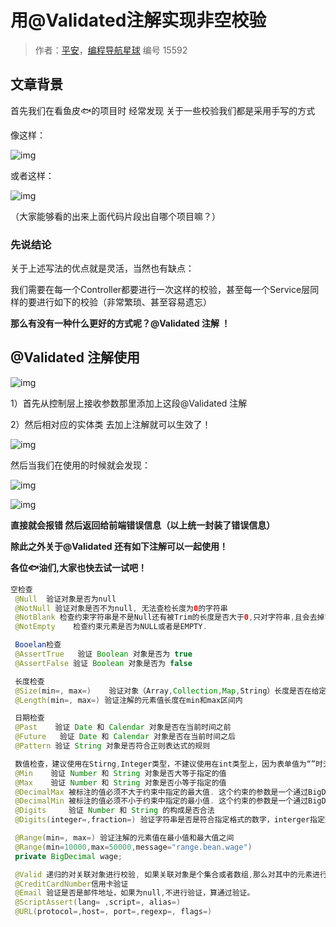 # 用@Validated注解实现非空校验

> 作者：[平安](https://github.com/lizhe-0423)，[编程导航星球](https://wx.zsxq.com/dweb2/index/group/51122858222824) 编号 15592

## 文章背景



首先我们在看鱼皮🐟的项目时 经常发现 关于一些校验我们都是采用手写的方式



像这样：



![img](https://pic.yupi.icu/5563/202311030940342.gif)



或者这样：



![img](https://pic.yupi.icu/5563/202311030940363.gif)



（大家能够看的出来上面代码片段出自哪个项目嘛？）



### 先说结论



关于上述写法的优点就是灵活，当然也有缺点：



我们需要在每一个Controller都要进行一次这样的校验，甚至每一个Service层同样的要进行如下的校验（非常繁琐、甚至容易遗忘）



**那么有没有一种什么更好的方式呢？@Validated 注解 ！**



## @Validated 注解使用



![img](https://pic.yupi.icu/5563/202311030940369.gif)



1）首先从控制层上接收参数那里添加上这段@Validated 注解



2）然后相对应的实体类 去加上注解就可以生效了！



![img](https://pic.yupi.icu/5563/202311030940373.gif) 



然后当我们在使用的时候就会发现：



![img](https://pic.yupi.icu/5563/202311030940372.gif)



![img](https://pic.yupi.icu/5563/202311030940373.gif)



**直接就会报错 然后返回给前端错误信息（以上统一封装了错误信息）**



**除此之外关于@Validated 还有如下注解可以一起使用！**



**各位🐟油们,大家也快去试一试吧！**



```java
空检查
 @Null  验证对象是否为null
 @NotNull 验证对象是否不为null, 无法查检长度为0的字符串
 @NotBlank 检查约束字符串是不是Null还有被Trim的长度是否大于0,只对字符串,且会去掉前后空格.
 @NotEmpty    检查约束元素是否为NULL或者是EMPTY. 

 Booelan检查
 @AssertTrue   验证 Boolean 对象是否为 true 
 @AssertFalse 验证 Boolean 对象是否为 false 

 长度检查
 @Size(min=, max=)    验证对象（Array,Collection,Map,String）长度是否在给定的范围之内 
 @Length(min=, max=) 验证注解的元素值长度在min和max区间内

 日期检查
 @Past    验证 Date 和 Calendar 对象是否在当前时间之前 
 @Future   验证 Date 和 Calendar 对象是否在当前时间之后 
 @Pattern 验证 String 对象是否符合正则表达式的规则

 数值检查，建议使用在Stirng,Integer类型，不建议使用在int类型上，因为表单值为“”时无法转换为int，但可以转换为Stirng为"",Integer为null
 @Min    验证 Number 和 String 对象是否大等于指定的值 
 @Max    验证 Number 和 String 对象是否小等于指定的值 
 @DecimalMax 被标注的值必须不大于约束中指定的最大值. 这个约束的参数是一个通过BigDecimal定义的最大值的字符串表示.小数存在精度
 @DecimalMin 被标注的值必须不小于约束中指定的最小值. 这个约束的参数是一个通过BigDecimal定义的最小值的字符串表示.小数存在精度
 @Digits     验证 Number 和 String 的构成是否合法 
 @Digits(integer=,fraction=) 验证字符串是否是符合指定格式的数字，interger指定整数精度，fraction指定小数精度。

 @Range(min=, max=) 验证注解的元素值在最小值和最大值之间
 @Range(min=10000,max=50000,message="range.bean.wage")
 private BigDecimal wage;

 @Valid 递归的对关联对象进行校验, 如果关联对象是个集合或者数组,那么对其中的元素进行递归校验,如果是一个map,则对其中的值部分进行校验.(是否进行递归验证)
 @CreditCardNumber信用卡验证
 @Email 验证是否是邮件地址，如果为null,不进行验证，算通过验证。
 @ScriptAssert(lang= ,script=, alias=)
 @URL(protocol=,host=, port=,regexp=, flags=)

 
```



